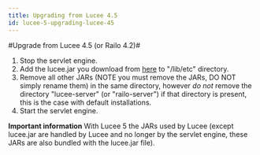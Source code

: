 ```yaml
---
title: Upgrading from Lucee 4.5
id: lucee-5-upgrading-lucee-45
---
```


#Upgrade from Lucee 4.5 (or Railo 4.2)#

1. Stop the servlet engine.
2. Add the lucee.jar you download from [here](http://lucee.org/downloads.html) to "/lib/etc" directory.
3. Remove all other JARs (NOTE you must remove the JARs, DO NOT simply rename them) in the same directory, however *do not* remove the directory "lucee-server" (or "railo-server") if that directory is present, this is the case with default installations.
3. Start the servlet engine.

**Important information**
With Lucee 5 the JARs used by Lucee (except lucee.jar are handled by Lucee and no longer by the servlet engine, these JARs are also bundled with the lucee.jar file).
